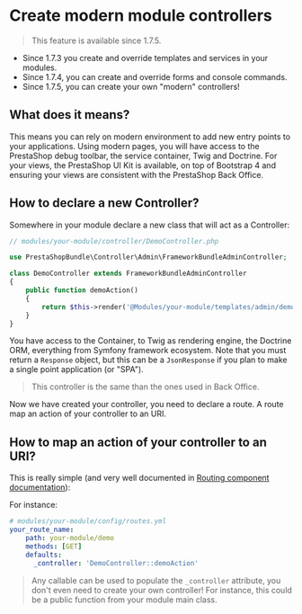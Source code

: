 # Create modern module controllers

> This feature is available since 1.7.5.

* Since 1.7.3 you create and override templates and services in your modules.
* Since 1.7.4, you can create and override forms and console commands.
* Since 1.7.5, you can create your own "modern" controllers!

## What does it means?

This means you can rely on modern environment to add new entry points to your applications.
Using modern pages, you will have access to the PrestaShop debug toolbar, the service container, Twig and Doctrine.
For your views, the PrestaShop UI Kit is available, on top of Bootstrap 4 and ensuring your views are consistent with the PrestaShop Back Office.

## How to declare a new Controller?

Somewhere in your module declare a new class that will act as a Controller:

```php
// modules/your-module/controller/DemoController.php

use PrestaShopBundle\Controller\Admin\FrameworkBundleAdminController;

class DemoController extends FrameworkBundleAdminController
{
    public function demoAction()
    {
        return $this->render('@Modules/your-module/templates/admin/demo.html.twig');
    }
}
```

You have access to the Container, to Twig as rendering engine, the Doctrine ORM, everything from Symfony framework ecosystem.
Note that you must return a `Response` object, but this can be a `JsonResponse` if you plan to make a single point application (or "SPA").

> This controller is the same than the ones used in Back Office. 

Now we have created your controller, you need to declare a route. A route map an action of your controller to an URI.

## How to map an action of your controller to an URI?

This is really simple (and very well documented in [Routing component documentation](https://symfony.com/doc/3.4/routing.html)):

For instance:

```yaml
# modules/your-module/config/routes.yml
your_route_name:
    path: your-module/demo
    methods: [GET]
    defaults:
      _controller: 'DemoController::demoAction'
```

> Any callable can be used to populate the ``_controller`` attribute, you don't even need to create your own controller!
  For instance, this could be a public function from your module main class.

